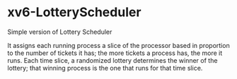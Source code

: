 # xv6-LotteryScheduler

Simple version of Lottery Scheduler 

It assigns each running process a slice of the processor based in proportion to the number of tickets it has; the more tickets a process has, the more it runs. Each time slice, a randomized lottery determines the winner of the lottery; that winning process is the one that runs for that time slice.
